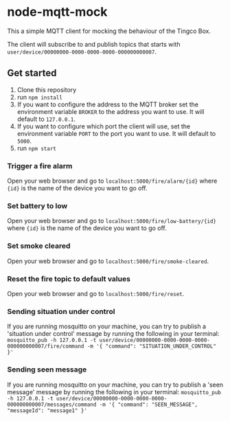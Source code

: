 # node-mqtt-mock
This a simple MQTT client for mocking the behaviour of the Tingco Box.

The client will subscribe to and publish topics that starts with `user/device/00000000-0000-0000-0000-000000000007`.


## Get started
1. Clone this repository
2. run `npm install`
3. If you want to configure the address to the MQTT broker set the environment variable `BROKER` to the address you want to use. It will default to `127.0.0.1`.
4. If you want to configure which port the client will use, set the environment variable `PORT` to the port you want to use. It will default to `5000`.
5. run `npm start`


### Trigger a fire alarm
Open your web browser and go to `localhost:5000/fire/alarm/{id}` where `{id}` is the name of the device you want to go off.

### Set battery to low
Open your web browser and go to `localhost:5000/fire/low-battery/{id}` where `{id}` is the name of the device you want to go off.

### Set smoke cleared
Open your web browser and go to `localhost:5000/fire/smoke-cleared`.

### Reset the fire topic to default values
Open your web browser and go to `localhost:5000/fire/reset`.

### Sending situation under control
If you are running mosquitto on your machine, you can try to publish a 'situation under control' message by running the following in your terminal:
`mosquitto_pub -h 127.0.0.1 -t user/device/00000000-0000-0000-0000-000000000007/fire/command -m '{ "command": "SITUATION_UNDER_CONTROL" }'`

### Sending seen message
If you are running mosquitto on your machine, you can try to publish a 'seen message' message by running the following in your terminal:
`mosquitto_pub -h 127.0.0.1 -t user/device/00000000-0000-0000-0000-000000000007/messages/command -m '{ "command": "SEEN_MESSAGE", "messageId": "message1" }'`